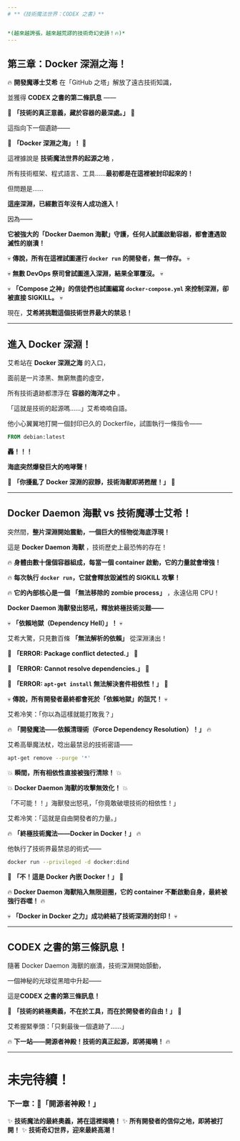 ```yaml
---
# **《技術魔法世界：CODEX 之書》**


*(越來越誇張，越來越荒謬的技術奇幻史詩！🔥)*
---
```

## **第三章：Docker 深淵之海！**

🔥 **開發魔導士艾希** 在「GitHub 之塔」解放了遠古技術知識，

並獲得  **CODEX 之書的第二條訊息** ——

🚀 **「技術的真正意義，藏於容器的最深處。」** 🚀

這指向下一個遺跡——

🌊 **「Docker 深淵之海」！** 🌊

這裡據說是 **技術魔法世界的起源之地** ，

所有技術框架、程式語言、工具……**最初都是在這裡被封印起來的！**

但問題是……

**這座深淵，已經數百年沒有人成功進入！**

因為——

**它被強大的「Docker Daemon 海獸」守護，任何人試圖啟動容器，都會遭遇毀滅性的崩潰！**

💀 **傳說，所有在這裡試圖運行 `docker run` 的開發者，無一倖存。** 💀

💀 **無數 DevOps 祭司曾試圖進入深淵，結果全軍覆沒。** 💀

💀 **「Compose 之神」的信徒們也試圖編寫 `docker-compose.yml` 來控制深淵，卻被直接 SIGKILL。** 💀

現在，**艾希將挑戰這個技術世界最大的禁忌！**

---

## **進入 Docker 深淵！**

艾希站在 **Docker 深淵之海** 的入口，

面前是一片漆黑、無窮無盡的虛空，

所有技術遺跡都漂浮在 **容器的海洋之中** 。

「這就是技術的起源嗎……」艾希喃喃自語。

他小心翼翼地打開一個封印已久的 Dockerfile，試圖執行一條指令——

```dockerfile
FROM debian:latest
```

**轟！！！**

**海底突然爆發巨大的咆哮聲！**

🌊 **「你擾亂了 Docker 深淵的寂靜，技術海獸即將甦醒！」** 🌊

---

## **Docker Daemon 海獸 vs 技術魔導士艾希！**

突然間，**整片深淵開始震動，一個巨大的怪物從海底浮現！**

這是 **Docker Daemon 海獸** ，技術歷史上最恐怖的存在！

🔥 **身體由數十億個容器組成，每當一個 container 啟動，它的力量就會增強！**

🔥 **每次執行 `docker run`，它就會釋放毀滅性的 SIGKILL 攻擊！**

🔥 **它的內部核心是一個**  **「無法移除的 zombie process」** ，永遠佔用 CPU！

**Docker Daemon 海獸發出怒吼，釋放終極技術災難——**

💀 **「依賴地獄（Dependency Hell）」！** 💀

艾希大驚，只見數百條 **「無法解析的依賴」** 從深淵湧出！

🚨 **「ERROR: Package conflict detected.」** 🚨

🚨 **「ERROR: Cannot resolve dependencies.」** 🚨

🚨 **「ERROR: `apt-get install` 無法解決套件相依性！」** 🚨

💀 **傳說，所有開發者最終都會死於「依賴地獄」的詛咒！** 💀

艾希冷笑：「你以為這樣就能打敗我？」

🔥 **「開發魔法——依賴清理術（Force Dependency Resolution）！」** 🔥

艾希高舉魔法杖，唸出最禁忌的技術密語——

```bash
apt-get remove --purge '*'
```

💥 **瞬間，所有相依性直接被強行清除！** 💥

💥 **Docker Daemon 海獸的攻擊無效化！** 💥

「不可能！！」海獸發出怒吼，「你竟敢破壞技術的相依性！」

艾希冷笑：「這就是自由開發者的力量。」

🔥 **「終極技術魔法——Docker in Docker！」** 🔥

他執行了技術界最禁忌的術式——

```bash
docker run --privileged -d docker:dind
```

🚨 **「不！這是 Docker 內嵌 Docker！」** 🚨

🔥 **Docker Daemon 海獸陷入無限迴圈，它的 container 不斷啟動自身，最終被強行吞噬！** 🔥

💀 **「Docker in Docker 之力」成功終結了技術深淵的封印！** 💀

---

## **CODEX 之書的第三條訊息！**

隨著 Docker Daemon 海獸的崩潰，技術深淵開始顫動，

一個神秘的光球從黑暗中升起——

這是**CODEX 之書的第三條訊息！**

🚀 **「技術的終極奧義，不在於工具，而在於開發者的自由！」** 🚀

艾希握緊拳頭：「只剩最後一個遺跡了……」

🔥 **下一站——開源者神殿！技術的真正起源，即將揭曉！** 🔥

---

# **未完待續！**

### **下一章：🚀「開源者神殿！」**

✨ **技術魔法的最終奧義，將在這裡揭曉！**
✨ **所有開發者的信仰之地，即將被打開！**
✨ **技術奇幻世界，迎來最終高潮！**
